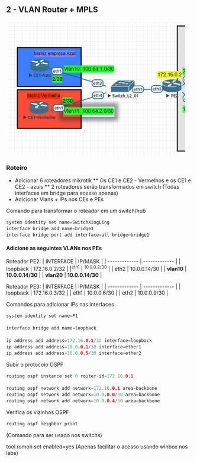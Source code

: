 ## 2 - VLAN Router + MPLS

![Laborátorio completo](https://github.com/ledsonsb/lab_ospf_mpls_ibgp_vrf_mikrotik/blob/main/_imagens/passo02.PNG)

### Roteiro
* Adicionar 6 roteadores mikrotik
** Os CE1 e CE2 - Vermelhos e os CE1 e CE2 - azuis
** 2 roteadores serão transformados em switch (Todas interfaces em bridge para acesso apenas)
* Adicionar Vlans + IPs nos CEs e PEs

Comando para transformar o roteador em um switch/hub
~~~cpp
system identity set name=SwitchXingLing
interface bridge add name=bridge1
interface bridge port add interface=all bridge=bridge1 
~~~

#### Adicione as seguintes VLANs nos PEs 

Roteador PE2: 
| INTERFACE | IP/MASK |
| ------------- | ------------- |
| loopback  |  172.16.0.2/32  |
|<sup>eth1</sup> | <sup>10.0.0.2/30</sup> |
| eth2  | 10.0.0.14/30  |
| **vlan10**  | **10.0.0.14/30**  |
| **vlan20**  | **10.0.0.14/30**  |

Roteador PE3: 
| INTERFACE | IP/MASK |
| ------------- | ------------- |
| loopback  |  172.16.0.3/32  |
| eth1  | 10.0.0.6/30 |
| eth2  | 10.0.0.9/30  |

Comandos para adicionar IPs nas interfaces
~~~cpp
system identity set name=P1

interface bridge add name=loopback

ip address add address=172.16.0.1/32 interface=loopback
ip address add address=10.0.0.1/30 interface=ether1
ip address add address=10.0.0.5/30 interface=ether2
~~~
Subir o protocolo OSPF
~~~cpp
routing ospf instance set 0 router-id=172.16.0.1

routing ospf network add network=172.16.0.1 area=backbone
routing ospf network add network=10.0.0.0/30 area=backbone
routing ospf network add network=10.0.0.4/30 area=backbone
~~~
Verifica os vizinhos OSPF
~~~cpp
routing ospf neighbor print
~~~


(Comando para ser usado nos switchs)

tool romon set enabled=yes
(Apenas facilitar o acesso usando winbox nos labs)


